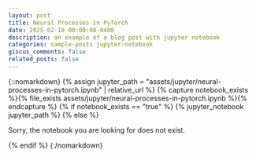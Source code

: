 ```yaml
---
layout: post
title: Neural Processes in PyTorch
date: 2025-02-18 00:00:00-0400
description: an example of a blog post with jupyter notebook
categories: sample-posts jupyter-notebook
giscus_comments: false
related_posts: false
---
```


{::nomarkdown}
{% assign jupyter_path = "assets/jupyter/neural-processes-in-pytorch.ipynb" | relative_url %}
{% capture notebook_exists %}{% file_exists assets/jupyter/neural-processes-in-pytorch.ipynb %}{% endcapture %}
{% if notebook_exists == "true" %}
    {% jupyter_notebook jupyter_path %}
{% else %}
    <p>Sorry, the notebook you are looking for does not exist.</p>
{% endif %}
{:/nomarkdown}